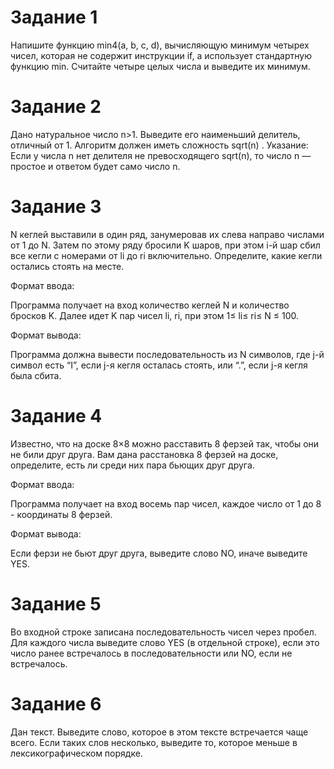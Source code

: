 # Задание 1

Напишите функцию min4(a, b, c, d), вычисляющую минимум четырех чисел, которая не содержит инструкции if, а использует стандартную функцию min. Считайте четыре целых числа и выведите их минимум.

# Задание 2

Дано натуральное число n>1. Выведите его наименьший делитель, отличный от 1. Алгоритм должен иметь сложность sqrt(n) . Указание: Если у числа n нет делителя не превосходящего sqrt(n), то число n — простое и ответом будет само число n.

# Задание 3

N кеглей выставили в один ряд, занумеровав их слева направо числами от 1 до N. Затем по этому ряду бросили K шаров, при этом i-й шар сбил все кегли с номерами от li до ri включительно. Определите, какие кегли остались стоять на месте.

Формат ввода:

Программа получает на вход количество кеглей N и количество бросков K. Далее идет K пар чисел li, ri, при этом 1≤ li≤ ri≤ N ≤ 100.

Формат вывода:

Программа должна вывести последовательность из N символов, где j-й символ есть “I”, если j-я кегля осталась стоять, или “.”, если j-я кегля была сбита.

# Задание 4

Известно, что на доске 8×8 можно расставить 8 ферзей так, чтобы они не били друг друга. Вам дана расстановка 8 ферзей на доске, определите, есть ли среди них пара бьющих друг друга.

Формат ввода: 

Программа получает на вход восемь пар чисел, каждое число от 1 до 8 - координаты 8 ферзей.

Формат вывода: 

Если ферзи не бьют друг друга, выведите слово NO, иначе выведите YES.

# Задание 5

Во входной строке записана последовательность чисел через пробел. Для каждого числа выведите слово YES (в отдельной строке), если это число ранее встречалось в последовательности или NO, если не встречалось.

# Задание 6

Дан текст. Выведите слово, которое в этом тексте встречается чаще всего. Если таких слов несколько, выведите то, которое меньше в лексикографическом порядке.